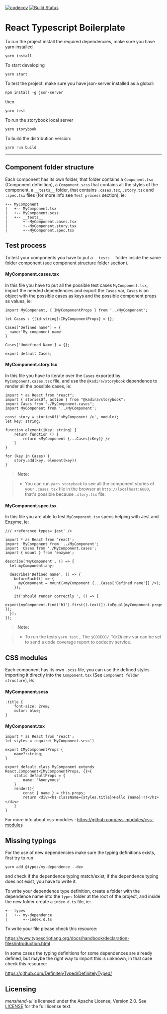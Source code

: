[![codecov](https://codecov.io/gh/NebTex/menshend-ui/branch/master/graph/badge.svg)](https://codecov.io/gh/NebTex/menshend-ui)
[![Build Status](https://travis-ci.org/nebtex/menshend-ui.svg?branch=master)](https://travis-ci.org/nebtex/menshend-ui)

React Typescript Boilerplate
=======================

To run the project install the required dependencies, make sure you have yarn installed

	yarn install

To start developing

	yarn start

To test the project, make sure you have json-server installed as a global:

	npm install -g json-server

then

	yarn test

To run the storybook local server

	yarn storybook

To build the distribution version:

	yarn run build

----

Component folder structure
---
Each component has its own folder, that folder contains a `Component.tsx` (Component definition), a `Component.scss` that contains all the styles of the component,  a  `__tests__` folder, that contains  `.cases.tsx`, `.story.tsx` and `.spec.tsx`  files (for more info see `Test process` section), ie:
```
+-- MyComponent
|   +-- MyComponent.tsx
|   +-- MyComponent.scss
|   +-- __tests__
|		+--MyComponent.cases.tsx
|		+--MyComponent.story.tsx
|		+--MyComponent.spec.tsx
```

Test process
---
To test your components you have to put a `__tests__` folder inside the same folder component (see component structure folder section).

#### <i class="icon-file"></i> MyComponent.cases.tsx
In this file you have to put all the possible test cases `MyComponent.tsx`, import the needed dependencies and export the `Cases` var, `Cases` is an object with the possible cases as keys and the possible component props as values, ie:

```
import MyComponent, { IMyComponentProps } from '../MyComponent';

let Cases : {[id:string]:IMyComponentProps} = {};

Cases['Defined name'] = {
  name:'My component name'
}

Cases['Undefined Name'] = {};

export default Cases;
```

#### <i class="icon-file"></i> MyComponent.story.tsx

In this file you have to iterate over the `Cases` exported by `MyComponent.cases.tsx` file, and use the `@kadira/storybook` dependence to render all the possible cases, ie:

```
import * as React from "react";
import { storiesOf, action } from "@kadira/storybook";
import Cases from "./MyComponent.cases";
import MyComponent from '../MyComponent';

const story = storiesOf('<MyComponent />', module);
let key: string;

function element(iKey: string) {
    return function () {
        return <MyComponent {...Cases[iKey]} />
    }
}

for (key in Cases) {
    story.add(key, element(key))
}
```

> **Note:**

> - You can run `yarn storybook` to see all the component stories of your `.cases.tsx` file in the browser at `http://localhost:6000`, that's possible because  `.story.tsx` file.

#### <i class="icon-file"></i> MyComponent.spec.tsx

In this file you are able to test `MyComponent.tsx` specs helping with Jest and Enzyme, ie:

```
/// <reference types='jest' />

import * as React from 'react';
import  MyComponent from '../MyComponent';
import  Cases from './MyComponent.cases';
import { mount } from 'enzyme';

describe('MyComponent', () => {
  let myComponent:any;

  describe('Defined name', () => {
    beforeEach(() => {
      myComponent = mount(<myComponent {...Cases['Defined name']} />);
    });

    it('should render correctly ', () => {
	expect(myComponent.find('h1').first().text()).toEqual(myComponent.props().name    });
  });
});
```
> **Note:**

> - To run the tests  `yarn test` , The `$CODECOV_TOKEN`  env var can be set to send a code coverage report to codecov service.

CSS modules
---

Each component has its own `.scss` file, you can use the defined styles importing it directly into the `Component.tsx` (See `Component folder structure`), ie:

#### <i class="icon-file"></i> MyComponent.scss
```
.title {
	font-size: 2rem;
	color: blue;
}
```

#### <i class="icon-file"></i> MyComponent.tsx
```
import * as React from 'react';
let styles = require('MyComponent.scss')

export IMyComponentProps {
	name?:string;
}

export default class MyComponent extends React.Component<IMyComponentProps, {}>{
	static defaultProps = {
		name: 'Anonymous'
	}
	render(){
		const { name } = this.props;
		return <div><h1 className={styles.title}>Hello {name}!!!</h1></div>
	}
}
```

For more info about css-modules : https://github.com/css-modules/css-modules

Missing typings
---

For the use of new dependencies make sure the typing definitions exists, first try to run 

`yarn add @types/my-dependence --dev`

and check if the dependence typing match/exist, if the dependence typing does not exist, you have to write it.

To write your dependence type definition, create a folder with the dependence name into the `types` folder at the root of the project, and inside the new folder create a `index.d.ts` file, ie: 

```
+-- types
|   +-- my-dependence
|		+--index.d.ts
```

To write your file please check this resource:

https://www.typescriptlang.org/docs/handbook/declaration-files/introduction.html

In some cases the typing definitions for some dependences are already defined, but maybe the right way to import this is unknown, in that case check this resource:    

https://github.com/DefinitelyTyped/DefinitelyTyped/ 

## Licensing

*menshend-ui* is licensed under the Apache License, Version 2.0. See [LICENSE](LICENSE) for the full license text.